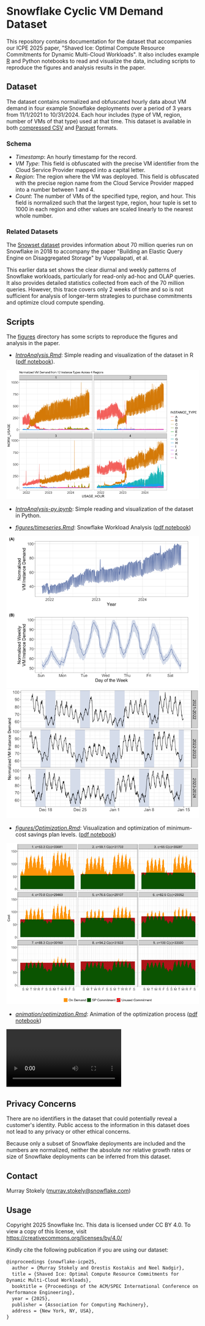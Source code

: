 # Snowflake Cyclic VM Demand Dataset

This repository contains documentation for the dataset that accompanies our
ICPE 2025 paper, "Shaved Ice: Optimal Compute Resource Commitments for
Dynamic Multi-Cloud Workloads".  It also includes example [R](http://www.r-project.org) and Python notebooks to
read and visualize the data, including scripts to reproduce the
figures and analysis results in the paper.

## Dataset

The dataset contains normalized and obfuscated hourly data about VM demand in four example Snowflake deployments over a period of 3 years from 11/1/2021 to 10/31/2024.
Each hour includes (type of VM, region, number of VMs of that type) used at that time.
This dataset is available in both [compressed CSV](./hourly_normalized.csv.gz) and [Parquet](./hourly_normalized.parquet) formats.

### Schema

* *Timestamp*: An hourly timestamp for the record.
* *VM Type*: This field is obfuscated with the precise VM identifier from the Cloud Service Provider mapped into a capital letter.
* *Region*: The region where the VM was deployed.  This field is obfuscated with the precise region name from the Cloud Service Provider mapped into a number between 1 and 4.
* *Count*: The number of VMs of the specified type, region, and hour.  This field is normalized such that the largest type, region, hour tuple is set to 1000 in each region and other values are scaled linearly to the nearest whole number.

### Related Datasets

The [Snowset dataset](https://github.com/resource-disaggregation/snowset) provides information about 70 million queries run on Snowflake in 2018 to accompany the paper "Building an Elastic Query Engine on Disaggregated Storage" by Vuppalapati, et al.

This earlier data set shows the clear diurnal and weekly patterns of Snowflake workloads, particularly for read-only ad-hoc and OLAP queries.
It also provides detailed statistics collected from each of the 70 million queries.
However, this trace covers only 2 weeks of time and so is not sufficient for analysis of longer-term strategies to purchase commitments and optimize cloud compute spending. 

## Scripts

The [figures](./figures/) directory has some scripts to reproduce the figures and analysis in the paper.

* *[IntroAnalysis.Rmd](IntroAnalysis.Rmd)*: Simple reading and visualization of the dataset in R ([pdf notebook](IntroAnalysis.pdf)).

![VM Demand Timeseries](timeseries.png)

* *[IntroAnalysis-py.ipynb](IntroAnalysis-py.ipynb)*: Simple reading and visualization of the dataset in Python.

* *[figures/timeseries.Rmd](figures/timeseries.Rmd)*: Snowflake Workload Analysis ([pdf notebook](figures/timeseries.pdf))

![Daily Workload Pattern](figures/dailypattern.png)
![Holiday Effect](figures/annualholiday.png)

* *[figures/Optimization.Rmd](figures/optimization.Rmd)*: Visualization and optimization of minimum-cost savings plan levels. ([pdf notebook](figures/optimization.pdf))

![Commitment Level Optimization](figures/3x3.png)

* *[animation/optimization.Rmd](animation/optimization.Rmd)*: Animation of the optimization process ([pdf notebook](animation/optimization.pdf))

![Optimization Animation](animation/combined.mp4)

## Privacy Concerns

There are no identifiers in the dataset that could potentially reveal
a customer's identity.  Public access to the information in this dataset
does not lead to any privacy or other ethical concerns.

Because only a subset of Snowflake deployments are included and the numbers are normalized, neither the absolute nor relative growth rates or size of Snowflake deployments can be inferred from this dataset.
## Contact

Murray Stokely (murray.stokely@snowflake.com)

## Usage

Copyright 2025 Snowflake Inc. This data is licensed under CC BY 4.0.
To view a copy of this license, visit https://creativecommons.org/licenses/by/4.0/

Kindly cite the following publication if you are using our dataset:

```
@inproceedings {snowflake-icpe25,
  author = {Murray Stokely and Orestis Kostakis and Neel Nadgir},
  title = {Shaved Ice: Optimal Compute Resource Commitments for Dynamic Multi-Cloud Workloads},
  booktitle = {Proceedings of the ACM/SPEC International Conference on Performance Engineering},
  year = {2025},
  publisher = {Association for Computing Machinery},
  address = {New York, NY, USA},
}
```